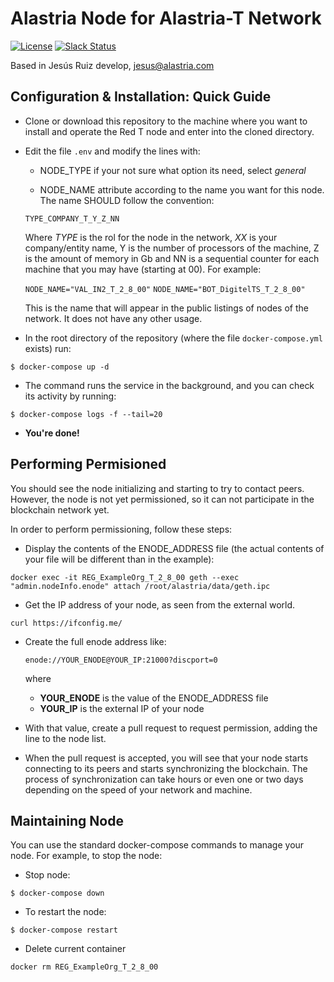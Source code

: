 # Alastria Node for  Alastria-T Network

[![License](https://img.shields.io/badge/License-Apache%202.0-blue.svg)](https://github.com/alastria/alastria-node/blob/testnet2/LICENSE)
[![Slack Status](https://img.shields.io/badge/slack-join_chat-white.svg?logo=slack&style=social)](https://alastria.slack.com/)

Based in Jesús Ruiz develop, jesus@alastria.com

## Configuration & Installation: Quick Guide

* Clone or download this repository to the machine where you want to install and operate the Red T node and enter into the cloned directory.

* Edit the file `.env` and modify the lines with:

    + NODE_TYPE if your not sure what option its need, select _general_

    + NODE_NAME attribute according to the name you want for this node. The name SHOULD follow the convention:

    `TYPE_COMPANY_T_Y_Z_NN`

    Where _TYPE_ is the rol for the node in the network, _XX_ is your company/entity name, Y is the number of processors of the machine, Z is the amount of memory in Gb and NN is a sequential counter for each machine that you may have (starting at 00). For example:

    `NODE_NAME="VAL_IN2_T_2_8_00"`
    `NODE_NAME="BOT_DigitelTS_T_2_8_00"`

    This is the name that will appear in the public listings of nodes of the network. It does not have any other usage.

* In the root directory of the repository (where the file `docker-compose.yml` exists) run:

```console
$ docker-compose up -d
```

* The command runs the service in the background, and you can check its activity by running:

```console
$ docker-compose logs -f --tail=20
```
  * **You're done!**
## Performing Permisioned

You should see the node initializing and starting to try to contact peers. However, the node is not yet permissioned, so it can not participate in the blockchain network yet.

In order to perform permissioning, follow these steps:

  * Display the contents of the ENODE_ADDRESS file (the actual contents of your file will be different than in the example):

```console
docker exec -it REG_ExampleOrg_T_2_8_00 geth --exec "admin.nodeInfo.enode" attach /root/alastria/data/geth.ipc
```

* Get the IP address of your node, as seen from the external world. 

```console
curl https://ifconfig.me/
```

* Create the full enode address like:

    `enode://YOUR_ENODE@YOUR_IP:21000?discport=0`

    where

    + **YOUR_ENODE** is the value of the ENODE_ADDRESS file
    + **YOUR_IP** is the external IP of your node

* With that value, create a pull request to request permission, adding the line to the node list.
* When the pull request is accepted, you will see that your node starts connecting to its peers and starts synchronizing the blockchain. The process of synchronization can take hours or even one or two days depending on the speed of your network and machine.
## Maintaining Node

You can use the standard docker-compose commands to manage your node. For example, to stop the node:

* Stop node:
  
```console
$ docker-compose down
```

* To restart the node:

```console
$ docker-compose restart
```

* Delete current container

```console
docker rm REG_ExampleOrg_T_2_8_00
```